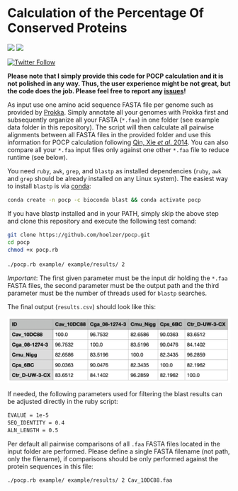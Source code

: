 # Calculation of the Percentage Of Conserved Proteins

![](https://img.shields.io/badge/uses-ruby-red)
![](https://img.shields.io/badge/licence-GLP3-lightgrey.svg)

[![Twitter Follow](https://img.shields.io/twitter/follow/martinhoelzer.svg?style=social)](https://twitter.com/martinhoelzer) 

__Please note that I simply provide this code for POCP calculation and it is not polished in any way. Thus, the user experience might be not great, but the code does the job. Please feel free to report any [issues](https://github.com/hoelzer/pocp/issues)!__

As input use one amino acid sequence FASTA file per genome such as provided by
[Prokka](https://github.com/tseemann/prokka). Simply annotate all your genomes
with Prokka first and subsequently organize all your FASTA (`*.faa`) in one folder
(see example data folder in this repository). The script will then calculate all
pairwise alignments between all FASTA files in the provided folder and use this
information for POCP calculation following [Qin, Xie _et al_.
2014](https://www.ncbi.nlm.nih.gov/pubmed/24706738). You can also compare all your `*.faa`
input files only against one other `*.faa` file to reduce runtime (see below).

You need `ruby`, `awk`, `grep`, and `blastp` as installed dependencies (`ruby`, `awk`
and `grep` should be already installed on any Linux system). The easiest way 
to install `blastp` is via [conda](https://docs.conda.io/en/latest/miniconda.html):

```bash
conda create -n pocp -c bioconda blast && conda activate pocp 
```

If you have blastp installed and in your PATH, simply skip the above step and clone this repository and
execute the following test comand:

```bash
git clone https://github.com/hoelzer/pocp.git
cd pocp
chmod +x pocp.rb

./pocp.rb example/ example/results/ 2
```

_Important_: The first given parameter must be the input dir holding the
``*.faa`` FASTA files, the second parameter must be the output path and the
third parameter must be the number of threads used for `blastp` searches.

The final output (`results.csv`) should look like this:

![Example output](example_output.png)

If needed, the following parameters used for filtering the blast results can be
adjusted directly in the ruby script:

```bash
EVALUE = 1e-5
SEQ_IDENTITY = 0.4
ALN_LENGTH = 0.5
```

Per default all pairwise comparisons of all `.faa` FASTA files located in the input folder are performed. 
Please define a single FASTA filename (not path, only the filename), if comparisons should be only performed against the protein sequences in this file:

```bash
./pocp.rb example/ example/results/ 2 Cav_10DC88.faa
```
